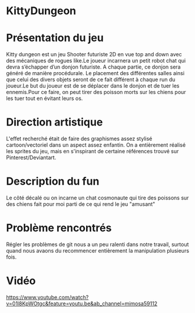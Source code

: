 # KittyDungeon


# Présentation du jeu

Kitty dungeon est un jeu Shooter futuriste 2D en vue top and down avec des mécaniques de rogues like.Le joueur incarnera un petit robot chat qui devra s’échapper d’un donjon futuriste. A chaque partie, ce donjon sera généré de manière procédurale. Le placement des différentes salles ainsi que celui des divers objets seront de ce fait différent à chaque run du joueur.Le but du joueur est de se déplacer dans le donjon et de tuer les ennemis.Pour ce faire, on peut tirer des poisson morts sur les chiens pour les tuer tout en évitant leurs os.

# Direction artistique 

L'effet recherché était de faire des graphismes assez stylisé cartoon/vectoriel dans un aspect assez enfantin. On a entièrement réalisé les sprites du jeu, mais en s'inspirant de certaine références trouvé sur Pinterest/Deviantart.

# Description du fun
 
Le côté décalé ou on incarne un chat cosmonaute qui tire des poissons sur des chiens fait pour moi parti de ce qui rend le jeu "amusant"

# Problème rencontrés 

Régler les problèmes de git nous a un peu ralenti dans notre travail, surtout quand nous avaons du recommencer entièrement la manipulation plusieurs fois.




# Vidéo 

https://www.youtube.com/watch?v=01l8KpWOtgc&feature=youtu.be&ab_channel=mimosa59112
